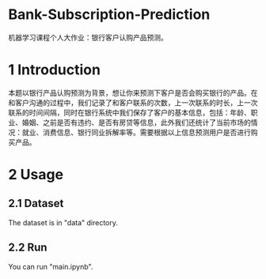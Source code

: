 # Bank-Subscription-Prediction
机器学习课程个人大作业：银行客户认购产品预测。

# 1 Introduction 
本题以银行产品认购预测为背景，想让你来预测下客户是否会购买银行的产品。在和客户沟通的过程中，我们记录了和客户联系的次数，上一次联系的时长，上一次联系的时间间隔，同时在银行系统中我们保存了客户的基本信息，包括：年龄、职业、婚姻、之前是否有违约、是否有房贷等信息，此外我们还统计了当前市场的情况：就业、消费信息、银行同业拆解率等。需要根据以上信息预测用户是否进行购买产品。

# 2 Usage 
## 2.1 Dataset 
The dataset is in "data" directory.

## 2.2 Run 
You can run "main.ipynb".
